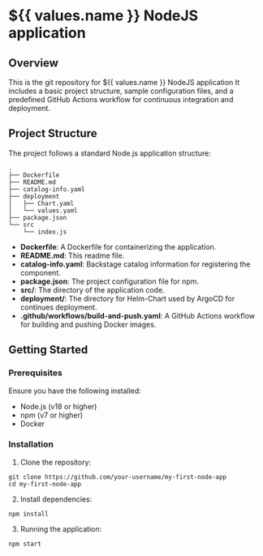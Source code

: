 # ${{ values.name }} NodeJS application

## Overview

This is the git repository for ${{ values.name }} NodeJS application
It includes a basic project structure, sample configuration files, and a predefined GitHub Actions workflow for continuous integration and deployment.

## Project Structure 
The project follows a standard Node.js application structure:  
```
.
├── Dockerfile
├── README.md
├── catalog-info.yaml
├── deployment
│   ├── Chart.yaml
│   └── values.yaml
├── package.json
└── src
    └── index.js
```

- **Dockerfile**: A Dockerfile for containerizing the application.
- **README.md**: This readme file.
- **catalog-info.yaml**: Backstage catalog information for registering the component.
- **package.json**: The project configuration file for npm.
- **src/**: The directory of the application code.
- **deployment/**: The directory for Helm-Chart used by ArgoCD for continues deployment.
- **.github/workflows/build-and-push.yaml**: A GitHub Actions workflow for building and pushing Docker images.


## Getting Started

### Prerequisites

Ensure you have the following installed:

- Node.js (v18 or higher)
- npm (v7 or higher)
- Docker

### Installation

1. Clone the repository:
```
git clone https://github.com/your-username/my-first-node-app
cd my-first-node-app
```

2. Install dependencies:
```
npm install
```

3. Running the application:
```
npm start
```